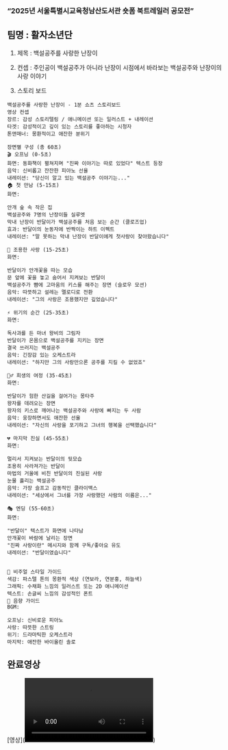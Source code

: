### “2025년 서울특별시교육청남산도서관 숏폼 북트레일러 공모전”

## 팀명 : 활자소년단

1. 제목 : 백설공주를 사랑한 난장이 
2. 컨셉 : 주인공이 백설공주가 아니라 난장이 시점에서 바라보는 백설공주와 난장이의 사랑 이야기

3. 스토리 보드 
```
백설공주를 사랑한 난장이 - 1분 쇼츠 스토리보드
영상 컨셉
장르: 감성 스토리텔링 / 애니메이션 또는 일러스트 + 내레이션
타겟: 감성적이고 깊이 있는 스토리를 좋아하는 시청자
톤앤매너: 몽환적이고 애잔한 분위기

장면별 구성 (총 60초)
🎬 오프닝 (0-5초)
화면: 동화책이 펼쳐지며 "진짜 이야기는 따로 있었다" 텍스트 등장
음악: 신비롭고 잔잔한 피아노 선율
내레이션: "당신이 알고 있는 백설공주 이야기는..."
🏠 첫 만남 (5-15초)
화면:

안개 숲 속 작은 집
백설공주와 7명의 난장이들 실루엣
막내 난장이 반달이가 백설공주를 처음 보는 순간 (클로즈업)
효과: 반달이의 눈동자에 반짝이는 하트 이펙트
내레이션: "말 못하는 막내 난장이 반달이에게 첫사랑이 찾아왔습니다"

💐 조용한 사랑 (15-25초)
화면:

반달이가 안개꽃을 따는 모습
문 앞에 꽃을 놓고 숨어서 지켜보는 반달이
백설공주가 뺨에 고마움의 키스를 해주는 장면 (슬로우 모션)
음악: 따뜻하고 설레는 멜로디로 전환
내레이션: "그의 사랑은 조용했지만 깊었습니다"

⚡ 위기의 순간 (25-35초)
화면:

독사과를 든 마녀 왕비의 그림자
반달이가 온몸으로 백설공주를 지키는 장면
결국 쓰러지는 백설공주
음악: 긴장감 있는 오케스트라
내레이션: "하지만 그의 사랑만으론 공주를 지킬 수 없었죠"

🚶‍♂️ 희생의 여정 (35-45초)
화면:

반달이가 험한 산길을 걸어가는 몽타주
왕자를 데려오는 장면
왕자의 키스로 깨어나는 백설공주와 사랑에 빠지는 두 사람
음악: 웅장하면서도 애잔한 선율
내레이션: "자신의 사랑을 포기하고 그녀의 행복을 선택했습니다"

💔 마지막 진실 (45-55초)
화면:

멀리서 지켜보는 반달이의 뒷모습
조용히 사라져가는 반달이
마법의 거울에 비친 반달이의 진실된 사랑
눈물 흘리는 백설공주
음악: 가장 슬프고 감동적인 클라이맥스
내레이션: "세상에서 그녀를 가장 사랑했던 사람의 이름은..."

🎭 엔딩 (55-60초)
화면:

"반달이" 텍스트가 화면에 나타남
안개꽃이 바람에 날리는 장면
"진짜 사랑이란" 메시지와 함께 구독/좋아요 유도
내레이션: "반달이였습니다"


🎨 비주얼 스타일 가이드
색감: 파스텔 톤의 몽환적 색상 (연보라, 연분홍, 하늘색)
그래픽: 수채화 느낌의 일러스트 또는 2D 애니메이션
텍스트: 손글씨 느낌의 감성적인 폰트
🎵 음향 가이드
BGM:

오프닝: 신비로운 피아노
사랑: 따뜻한 스트링
위기: 드라마틱한 오케스트라
마지막: 애잔한 바이올린 솔로
```

## 완료영상
[영상](<video controls src="Sequence_난쟁이_450_800_1_Shorts.mp4" title="Title"></video>)